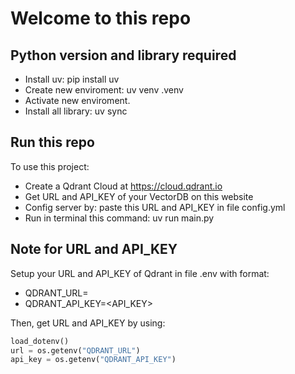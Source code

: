 # Welcome to this repo
## Python version and library required
-   Install uv: pip install uv
-   Create new enviroment: uv venv .venv
-   Activate new enviroment.
-   Install all library: uv sync

## Run this repo
To use this project: 
-   Create a Qdrant Cloud at https://cloud.qdrant.io
-   Get URL and API_KEY of your VectorDB on this website
-   Config server by: paste this URL and API_KEY in file config.yml
-   Run in terminal this command: uv run main.py

## Note for URL and API_KEY
Setup your URL and API_KEY of Qdrant in file .env with format:
-   QDRANT_URL=<URL>
-   QDRANT_API_KEY=<API_KEY>

Then, get URL and API_KEY by using:

```python
load_dotenv()
url = os.getenv("QDRANT_URL")
api_key = os.getenv("QDRANT_API_KEY")